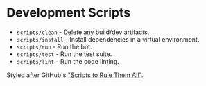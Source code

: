 # Development Scripts

* `scripts/clean` - Delete any build/dev artifacts.
* `scripts/install` - Install dependencies in a virtual environment.
* `scripts/run` - Run the bot.
* `scripts/test` - Run the test suite.
* `scripts/lint` - Run the code linting.

Styled after GitHub's ["Scripts to Rule Them All"](https://github.com/github/scripts-to-rule-them-all).